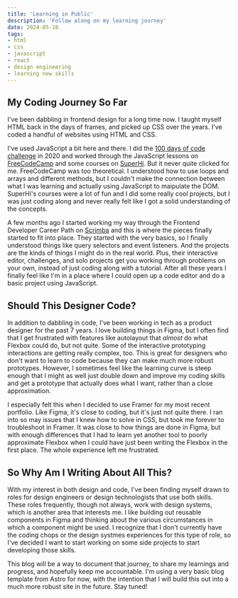 ```yaml
---
title: 'Learning in Public'
description: 'Follow along on my learning journey'
date: 2024-05-10
tags: 
- html
- css
- javascript
- react
- design engineering
- learning new skills
---
```



## My Coding Journey So Far 

I've been dabbling in frontend design for a long time now. I taught myself HTML back in the days of frames, and picked up CSS over the years. I've coded a handful of websites using HTML and CSS. 

I've used JavaScript a bit here and there. I did the [100 days of code challenge](https://radcode.netlify.app/) in 2020 and worked through the JavaScript lessons on [FreeCodeCamp](https://freecodecamp.org/) and some courses on [SuperHi](https://superhi.com/). But it never quite clicked for me. FreeCodeCamp was too theoretical. I understood how to use loops and arrays and different methods, but I couldn't make the connection between what I was learning and actually using JavaScript to maipulate the DOM. SuperHi's courses were a lot of fun and I did some really cool projects, but I was just coding along and never really felt like I got a solid understanding of the concepts.

A few months ago I started working my way through the Frontend Developer Career Path on [Scrimba](https://scrimba.com/) and this is where the pieces finally started to fit into place. They started with the very basics, so I finally understood things like query selectors and event listeners. And the projects are the kinds of things I might do in the real world. Plus, their interactive editor, challenges, and solo projects get you working through problems on your own, instead of just coding along with a tutorial. After all these years I finally feel like I'm in a place where I could open up a code editor and do a basic project using JavaScript.

## Should This Designer Code?

In addition to dabbling in code, I've been working in tech as a product designer for the past 7 years. I love building things in Figma, but I often find that I get frustrated with features like autolayout that _almost_ do what Flexbox could do, but not quite. Some of the interactive prototyping interactions are getting really complex, too. This is great for designers who don't want to learn to code because they can make much more robust prototypes. However, I sometimes feel like the learning curve is steep enough that I might as well just double down and improve my coding skills and get a prototype that actually does what I want, rather than a close approximation.

I especially felt this when I decided to use Framer for my most recent portfolio. Like Figma, it's close to coding, but it's just not quite there. I ran into so may issues that I knew how to solve in CSS, but took me forever to troubleshoot in Framer. It was close to how things are done in Figma, but with enough differences that I had to learn yet another tool to poorly approximate Flexbox when I could have just been writing the Flexbox in the first place. The whole experience left me frustrated.

## So Why Am I Writing About All This?

With my interest in both design and code, I've been finding myself drawn to roles for design engineers or design technologists that use both skills. These roles frequently, though not always, work with design systems, which is another area that interests me. I like building out reusable components in Figma and thinking about the various circumstances in which a component might be used. I recognize that I don't currently have the coding chops or the design systmes experiences for this type of role, so I've decided I want to start working on some side projects to start developing those skills.

This blog will be a way to document that journey, to share my learnings and progress, and hopefully keep me accountable. I'm using a very basic blog template from Astro for now, with the intention that I will build this out into a much more robust site in the future. Stay tuned!